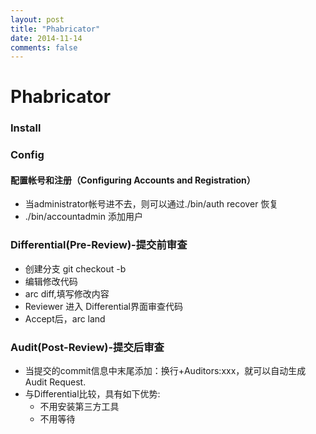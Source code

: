 ```yaml
---
layout: post
title: "Phabricator"
date: 2014-11-14
comments: false
---
```

# Phabricator


### Install


### Config

#### 配置帐号和注册（Configuring Accounts and Registration）
* 当administrator帐号进不去，则可以通过./bin/auth recover <username>恢复
* ./bin/accountadmin 添加用户

### Differential(Pre-Review)-提交前审查
* 创建分支 git checkout -b <new branch>
* 编辑修改代码
* arc diff,填写修改内容
* Reviewer 进入 Differential界面审查代码
* Accept后，arc land <new branch>

### Audit(Post-Review)-提交后审查
* 当提交的commit信息中末尾添加：换行+Auditors:xxx，就可以自动生成Audit Request.
* 与Differential比较，具有如下优势:
	* 不用安装第三方工具
	* 不用等待